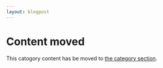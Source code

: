 ```yaml
---
layout: blogpost
---
```

# Content moved

This catogory content has be moved to [the category section](/category/).